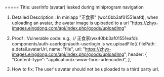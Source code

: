 =====
Title: userInfo (avatar) leaked during miniprogram navigation

1. Detailed Description :
In miniapp "正食家" (wx40bb3af01551eafd), when uploading an avatar, the avatar image is uploaded to a url "https://zhyx-images.eingdong.com/api/index.php/goods/uploadImg"

2. Proof :
Vulnerable code:
e.g.,
// 正食家(wx40bb3af01551eafd): components/auth-userlogin/auth-userlogin.js
wx.uploadFile({
    filePath: a.detail.avatarUrl,
    name: "file",
    url: "https://zhyx-images.eingdong.com/api/index.php/goods/uploadImg",
    header: {
    "Content-Type": "application/x-www-form-urlencoded",
    },

3. How to fix: 
The user's avatar should not be uploaded to a third party url.

